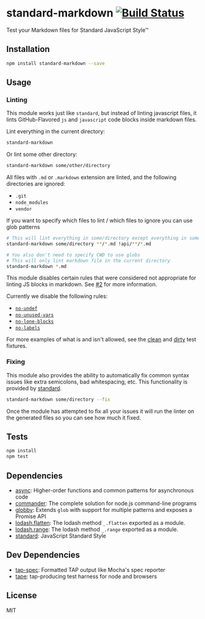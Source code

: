 # standard-markdown [![Build Status](https://travis-ci.org/zeke/standard-markdown.svg?branch=master)](https://travis-ci.org/zeke/standard-markdown)

Test your Markdown files for Standard JavaScript Style™

## Installation

```sh
npm install standard-markdown --save
```

## Usage
### Linting

This module works just like `standard`, but instead of linting javascript files, it lints GitHub-Flavored `js` and `javascript` code blocks inside markdown files.

Lint everything in the current directory:

```sh
standard-markdown
```

Or lint some other directory:

```sh
standard-markdown some/other/directory
```

All files with `.md` or `.markdown` extension are linted, and the following directories are ignored:

- `.git`
- `node_modules`
- `vendor`

If you want to specify which files to lint / which files to ignore you can use glob patterns

```sh
# This will lint everything in some/directory except everything in some/directory/api
standard-markdown some/directory **/*.md !api/**/*.md

# You also don't need to specify CWD to use globs
# This will only lint markdown file in the current directory
standard-markdown *.md
```

This module disables certain rules that were considered not appropriate for linting JS blocks in markdown. See [#2](https://github.com/zeke/standard-markdown/issues/2) for more information.

Currently we disable the following rules:

* [`no-undef`](http://eslint.org/docs/rules/no-undef)  
* [`no-unused-vars`](http://eslint.org/docs/rules/no-unused-vars)  
* [`no-lone-blocks`](http://eslint.org/docs/rules/no-lone-blocks)  
* [`no-labels`](http://eslint.org/docs/2.0.0/rules/no-labels)

For more examples of what is and isn't allowed, see the
[clean](/tests/fixtures/clean.md) and
[dirty](/tests/fixtures/dirty.md) test fixtures.

### Fixing

This module also provides the ability to automatically fix common syntax issues like extra semicolons, bad whitespacing, etc.
This functionality is provided by [standard](https://github.com/feross/standard#is-there-an-automatic-formatter).

```sh
standard-markdown some/directory --fix
```

Once the module has attempted to fix all your issues it will run the linter on the generated files so you can see how much it fixed.

## Tests

```sh
npm install
npm test
```

## Dependencies

- [async](https://github.com/caolan/async): Higher-order functions and common patterns for asynchronous code
- [commander](https://github.com/tj/commander.js): The complete solution for node.js command-line programs
- [globby](https://github.com/sindresorhus/globby): Extends `glob` with support for multiple patterns and exposes a Promise API
- [lodash.flatten](https://github.com/lodash/lodash): The lodash method `_.flatten` exported as a module.
- [lodash.range](https://github.com/lodash/lodash): The lodash method `_.range` exported as a module.
- [standard](https://github.com/feross/standard): JavaScript Standard Style

## Dev Dependencies

- [tap-spec](https://github.com/scottcorgan/tap-spec): Formatted TAP output like Mocha&#39;s spec reporter
- [tape](https://github.com/substack/tape): tap-producing test harness for node and browsers


## License

MIT
